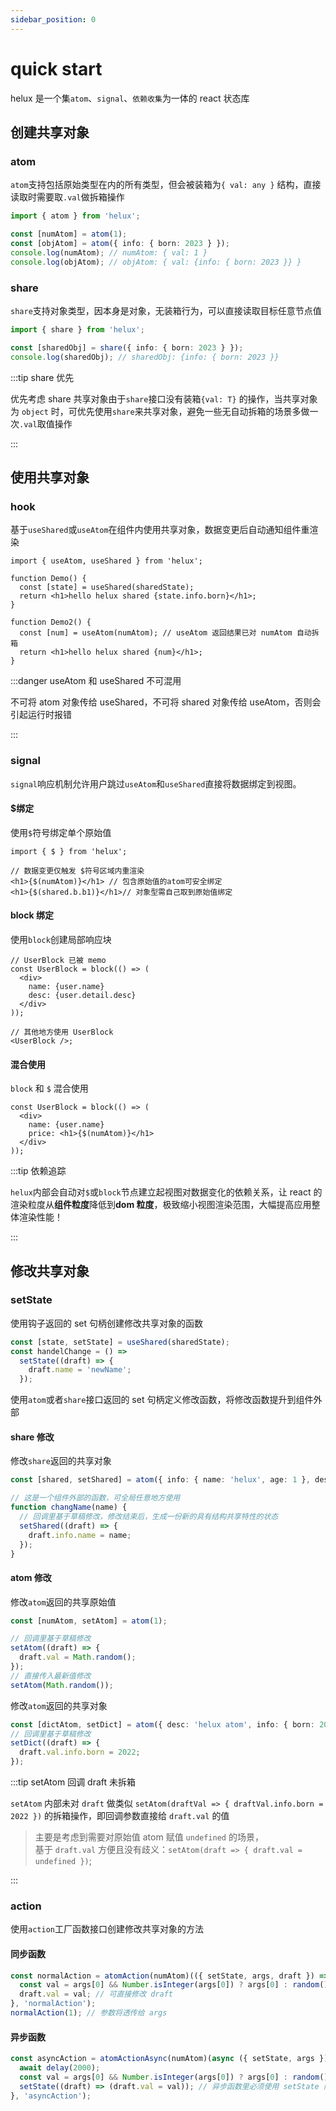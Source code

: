```yaml
---
sidebar_position: 0
---
```


# quick start

helux 是一个集`atom`、`signal`、`依赖收集`为一体的 react 状态库

## 创建共享对象

### atom

`atom`支持包括原始类型在内的所有类型，但会被装箱为`{ val: any }` 结构，直接读取时需要取`.val`做拆箱操作

```ts
import { atom } from 'helux';

const [numAtom] = atom(1);
const [objAtom] = atom({ info: { born: 2023 } });
console.log(numAtom); // numAtom: { val: 1 }
console.log(objAtom); // objAtom: { val: {info: { born: 2023 }} }
```

### share

`share`支持对象类型，因本身是对象，无装箱行为，可以直接读取目标任意节点值

```ts
import { share } from 'helux';

const [sharedObj] = share({ info: { born: 2023 } });
console.log(sharedObj); // sharedObj: {info: { born: 2023 }}
```

:::tip share 优先

优先考虑 share 共享对象由于`share`接口没有装箱`{val: T}` 的操作，当共享对象为 `object` 时，可优先使用`share`来共享对象，避免一些无自动拆箱的场景多做一次`.val`取值操作

:::

## 使用共享对象

### hook

基于`useShared`或`useAtom`在组件内使用共享对象，数据变更后自动通知组件重渲染

```tsx
import { useAtom, useShared } from 'helux';

function Demo() {
  const [state] = useShared(sharedState);
  return <h1>hello helux shared {state.info.born}</h1>;
}

function Demo2() {
  const [num] = useAtom(numAtom); // useAtom 返回结果已对 numAtom 自动拆箱
  return <h1>hello helux shared {num}</h1>;
}
```

:::danger useAtom 和 useShared 不可混用

不可将 atom 对象传给 useShared，不可将 shared 对象传给 useAtom，否则会引起运行时报错

:::

### signal

`signal`响应机制允许用户跳过`useAtom`和`useShared`直接将数据绑定到视图。

#### $绑定

使用`$`符号绑定单个原始值

```tsx
import { $ } from 'helux';

// 数据变更仅触发 $符号区域内重渲染
<h1>{$(numAtom)}</h1> // 包含原始值的atom可安全绑定
<h1>{$(shared.b.b1)}</h1>// 对象型需自己取到原始值绑定
```

#### block 绑定

使用`block`创建局部响应块

```tsx
// UserBlock 已被 memo
const UserBlock = block(() => (
  <div>
    name: {user.name}
    desc: {user.detail.desc}
  </div>
));

// 其他地方使用 UserBlock
<UserBlock />;
```

#### 混合使用

`block` 和 `$` 混合使用

```tsx
const UserBlock = block(() => (
  <div>
    name: {user.name}
    price: <h1>{$(numAtom)}</h1>
  </div>
));
```

:::tip 依赖追踪

`helux`内部会自动对`$`或`block`节点建立起视图对数据变化的依赖关系，让 react 的渲染粒度从**组件粒度**降低到**dom 粒度**，极致缩小视图渲染范围，大幅提高应用整体渲染性能！

:::

## 修改共享对象

### setState

使用钩子返回的 set 句柄创建修改共享对象的函数

```ts
const [state, setState] = useShared(sharedState);
const handelChange = () =>
  setState((draft) => {
    draft.name = 'newName';
  });
```

使用`atom`或者`share`接口返回的 set 句柄定义修改函数，将修改函数提升到组件外部

#### share 修改

修改`share`返回的共享对象

```ts
const [shared, setShared] = atom({ info: { name: 'helux', age: 1 }, desc: 'awesome lib' });

// 这是一个组件外部的函数，可全局任意地方使用
function changName(name) {
  // 回调里基于草稿修改，修改结束后，生成一份新的具有结构共享特性的状态
  setShared((draft) => {
    draft.info.name = name;
  });
}
```

#### atom 修改

修改`atom`返回的共享原始值

```ts
const [numAtom, setAtom] = atom(1);

// 回调里基于草稿修改
setAtom((draft) => {
  draft.val = Math.random();
});
// 直接传入最新值修改
setAtom(Math.random());
```

修改`atom`返回的共享对象

```ts
const [dictAtom, setDict] = atom({ desc: 'helux atom', info: { born: 2023 } });
// 回调里基于草稿修改
setDict((draft) => {
  draft.val.info.born = 2022;
});
```

:::tip setAtom 回调 draft 未拆箱

`setAtom` 内部未对 `draft` 做类似 `setAtom(draftVal => { draftVal.info.born = 2022 })` 的拆箱操作，即回调参数直接给 `draft.val` 的值

> 主要是考虑到需要对原始值 atom 赋值 `undefined` 的场景，  
> 基于 `draft.val` 方便且没有歧义：`setAtom(draft => { draft.val = undefined })`;

:::

### action

使用`action`工厂函数接口创建修改共享对象的方法

#### 同步函数

```ts
const normalAction = atomAction(numAtom)(({ setState, args, draft }) => {
  const val = args[0] && Number.isInteger(args[0]) ? args[0] : random();
  draft.val = val; // 可直接修改 draft
}, 'normalAction');
normalAction(1); // 参数将透传给 args
```

#### 异步函数

```ts
const asyncAction = atomActionAsync(numAtom)(async ({ setState, args }) => {
  await delay(2000);
  const val = args[0] && Number.isInteger(args[0]) ? args[0] : random();
  setState((draft) => (draft.val = val)); // 异步函数里必须使用 setState 同步修改状态
}, 'asyncAction');
```
